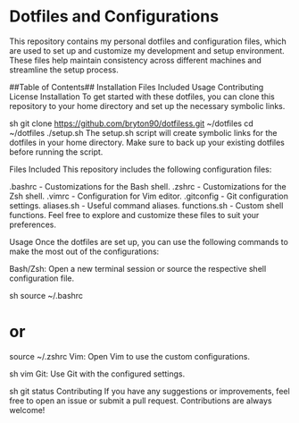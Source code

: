 # Dotfiles and Configurations #

This repository contains my personal dotfiles and configuration files, which are used to set up and customize my development and setup environment. These files help maintain consistency across different machines and streamline the setup process.

##Table of Contents##
Installation
Files Included
Usage
Contributing
License
Installation
To get started with these dotfiles, you can clone this repository to your home directory and set up the necessary symbolic links.

sh
git clone https://github.com/bryton90/dotfiless.git ~/dotfiles
cd ~/dotfiles
./setup.sh
The setup.sh script will create symbolic links for the dotfiles in your home directory. Make sure to back up your existing dotfiles before running the script.

Files Included
This repository includes the following configuration files:

.bashrc - Customizations for the Bash shell.
.zshrc - Customizations for the Zsh shell.
.vimrc - Configuration for Vim editor.
.gitconfig - Git configuration settings.
aliases.sh - Useful command aliases.
functions.sh - Custom shell functions.
Feel free to explore and customize these files to suit your preferences.

Usage
Once the dotfiles are set up, you can use the following commands to make the most out of the configurations:

Bash/Zsh: Open a new terminal session or source the respective shell configuration file.

sh
source ~/.bashrc
# or
source ~/.zshrc
Vim: Open Vim to use the custom configurations.

sh
vim
Git: Use Git with the configured settings.

sh
git status
Contributing
If you have any suggestions or improvements, feel free to open an issue or submit a pull request. Contributions are always welcome!
